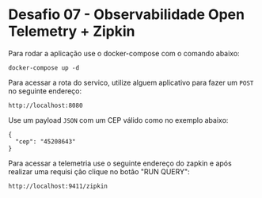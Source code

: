 # Desafio 07 - Observabilidade Open Telemetry + Zipkin

Para rodar a aplicação use o docker-compose com o comando abaixo:

```
docker-compose up -d
```

Para acessar a rota do servico, utilize alguem aplicativo para fazer um `POST` no seguinte endereço:

```
http://localhost:8080
```

Use um payload `JSON` com um CEP válido como no exemplo abaixo:

```
{
  "cep": "45208643"
}
```

Para acessar a telemetria use o seguinte endereço do zapkin e após realizar uma requisi
ção clique no botão "RUN QUERY":

```
http://localhost:9411/zipkin
```
